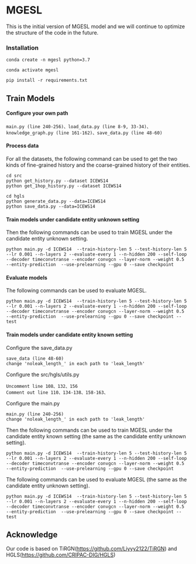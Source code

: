 # MGESL

This is the initial version of MGESL model and we will continue to optimize the structure of the code in the future.


### Installation
```
conda create -n mgesl python=3.7

conda activate mgesl

pip install -r requirements.txt
```



## Train Models
#### Configure your own path
```
main.py (line 240-256)、load_data.py (line 8-9, 33-34)、knowledge_graph.py (line 161-162)、save_data.py (line 48-60)
```


#### Process data

For all the datasets, the following command can be used to get the two kinds of fine-grained history and the coarse-grained history of their entities.
```
cd src
python get_history.py --dataset ICEWS14
python get_1hop_history.py --dataset ICEWS14

cd hgls
python generate_data.py --data=ICEWS14
python save_data.py --data=ICEWS14
```



#### Train models under candidate entity unknown setting

Then the following commands can be used to train MGESL under the candidate entity unknown setting.


```
python main.py -d ICEWS14  --train-history-len 5 --test-history-len 5  --lr 0.001 --n-layers 2 --evaluate-every 1 --n-hidden 200 --self-loop --decoder timeconvtranse --encoder convgcn --layer-norm --weight 0.5  --entity-prediction  --use-prelearning --gpu 0 --save checkpoint
```



#### Evaluate models

The following commands can be used to evaluate MGESL.

```
python main.py -d ICEWS14  --train-history-len 5 --test-history-len 5  --lr 0.001 --n-layers 2 --evaluate-every 1 --n-hidden 200 --self-loop --decoder timeconvtranse --encoder convgcn --layer-norm --weight 0.5  --entity-prediction  --use-prelearning --gpu 0 --save checkpoint --test 
```

#### Train models under candidate entity known setting

Configure the save_data.py
```
save_data (line 48-60)
change 'noleak_length_' in each path to 'leak_length'
```

Configure the src/hgls/utils.py
```
Uncomment line 108、132、156
Comment out line 110、134-138、158-163、
```

Configure the main.py
```
main.py (line 240-256)
change 'noleak_length_' in each path to 'leak_length'
```

Then the following commands can be used to train MGESL under the candidate entity known setting (the same as the candidate entity unknown setting).

```
python main.py -d ICEWS14  --train-history-len 5 --test-history-len 5  --lr 0.001 --n-layers 2 --evaluate-every 1 --n-hidden 200 --self-loop --decoder timeconvtranse --encoder convgcn --layer-norm --weight 0.5  --entity-prediction  --use-prelearning --gpu 0 --save checkpoint
```

The following commands can be used to evaluate MGESL (the same as the candidate entity unknown setting).
```
python main.py -d ICEWS14  --train-history-len 5 --test-history-len 5  --lr 0.001 --n-layers 2 --evaluate-every 1 --n-hidden 200 --self-loop --decoder timeconvtranse --encoder convgcn --layer-norm --weight 0.5  --entity-prediction  --use-prelearning --gpu 0 --save checkpoint --test
```
## Acknowledge

Our code is based on TiRGN(https://github.com/Liyyy2122/TiRGN) and HGLS(https://github.com/CRIPAC-DIG/HGLS)